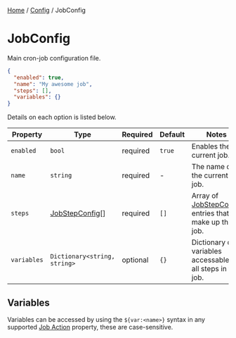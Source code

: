 [Home](/README.md) / [Config](/docs/configuration/README.md) / JobConfig

# JobConfig
Main cron-job configuration file.

```json
{
  "enabled": true,
  "name": "My awesome job",
  "steps": [],
  "variables": {}
}
```

Details on each option is listed below.

| Property | Type | Required | Default | Notes |
| --- | --- | ---- | ---- | --- |
| `enabled` | `bool` | required | `true` | Enables the current job. |
| `name` | `string` | required | - | The name of the current job. |
| `steps` | [JobStepConfig](/docs/models/JobStepConfig.md)[] | required | `[]` | Array of [JobStepConfig](/docs/models/JobStepConfig.md) entries that make up this job. |
| `variables` | `Dictionary<string, string>` | optional | `{}` | Dictionary of variables accessable to all steps in this job. |

## Variables
Variables can be accessed by using the `${var:<name>}` syntax in any supported [Job Action](/docs/job-actions/README.md) property, these are case-sensitive.
